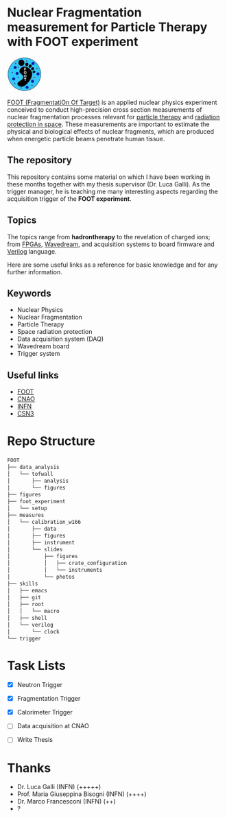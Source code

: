 # Nuclear Fragmentation measurement for Particle Therapy with FOOT experiment


<img src="https://github.com/lorenzomarini96/FOOT/blob/main/figures/foot_logo.jpeg" width="80">

[FOOT (FragmentatiOn Of Target)](https://web.infn.it/foot/) is an applied nuclear physics experiment conceived to conduct high-precision cross section measurements of nuclear fragmentation processes relevant for [particle therapy](https://en.wikipedia.org/wiki/Particle_therapy) and [radiation protection in space](https://www.nasa.gov/sites/default/files/atoms/files/space_radiation_ebook.pdf). These measurements are important to estimate the physical and biological effects of nuclear fragments, which are produced when energetic particle beams penetrate human tissue.

## The repository

This repository contains some material on which I have been working in these months together with my thesis supervisor (Dr. Luca Galli). As the trigger manager, he is teaching me many interesting aspects regarding the acquisition trigger of the **FOOT experiment**. 

## Topics

The topics range from **hadrontherapy** to the revelation of charged ions; from [FPGAs](https://en.wikipedia.org/wiki/Field-programmable_gate_array), [Wavedream](https://www.psi.ch/sites/default/files/import/drs/DocumentationEN/elba15.pdf), and acquisition systems to board firmware and [Verilog](https://en.wikipedia.org/wiki/Verilog) language.


Here are some useful links as a reference for basic knowledge and for any further information.

## Keywords

- Nuclear Physics
- Nuclear Fragmentation
- Particle Therapy
- Space radiation protection
- Data acquisition system (DAQ)
- Wavedream board
- Trigger system

## Useful links

- [FOOT](https://web.infn.it/foot/)
- [CNAO](https://fondazionecnao.it)
- [INFN](https://home.infn.it/it/)
- [CSN3](https://home.infn.it/it/csn3-fisica-nuclearee)


# Repo Structure

```
FOOT
├── data_analysis
│   └── tofwall
│       ├── analysis
│       └── figures
├── figures
├── foot_experiment
│   └── setup
├── measures
│   └── calibration_w166
│       ├── data
│       ├── figures
│       ├── instrument
│       └── slides
│           ├── figures
│           │   ├── crate_configuration
│           │   └── instruments
│           └── photos
├── skills
│   ├── emacs
│   ├── git
│   ├── root
│   │   └── macro
│   ├── shell
│   └── verilog
│       └── clock
└── trigger

```

# Task Lists
- [x] Neutron Trigger
- [x] Fragmentation Trigger
- [x] Calorimeter Trigger
- [ ] Data acquisition at CNAO
- [ ] Write Thesis 


# Thanks
- Dr. Luca Galli (INFN) (+++++)
- Prof. Maria Giuseppina Bisogni (INFN) (++++)
- Dr. Marco Francesconi (INFN) (++)
- ?
